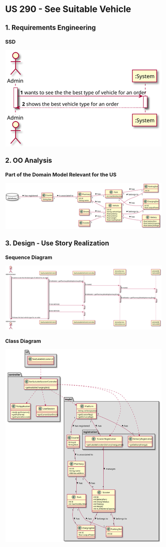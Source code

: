 # US 290 - See Suitable Vehicle

## 1. Requirements Engineering

### SSD
![US290_SSD](US290_SSD.svg)

## 2. OO Analysis

### Part of the Domain Model Relevant for the US

![US290_DM](US290_DM.svg)

## 3. Design - Use Story Realization

###	Sequence Diagram

![US290_SD.svg](US290_SD.svg)


###	Class Diagram

![US290_CD.svg](US290_CD.svg)
